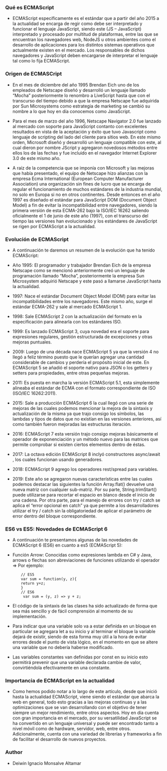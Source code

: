 ### Qué es ECMAScript

-   ECMAScript específicamente es el estándar que a partir del año 2015 a la actualidad se encarga de regir como debe ser interpretado y funcionar el lenguaje JavaScript, siendo este (JS – JavaScript) interpretado y procesado por multitud de plataformas, entre las que se encuentran los navegadores web, NodeJS u otros ambientes como el desarrollo de aplicaciones para los distintos sistemas operativos que actualmente existen en el mercado. Los responsables de dichos navegadores y JavaScript deben encargarse de interpretar el lenguaje tal como lo fija ECMAScript.

### Origen de ECMASCript
-   En el mes de diciembre del año 1995 Brendan Eich uno de los empleados de Netscape diseñó y desarrolló un lenguaje llamado “Mocha” posteriormente lo renombro a LiveScript hasta que con el transcurso del tiempo debido a que la empresa Netscape fue adquirida por Sun Microsystems como estrategia de marketing se cambió su nombre a lo que hoy en día conocemos como JavaScript.

-   Para el mes de marzo del año 1996, Netscape Navigator 2.0 fue lanzado al mercado con soporte para JavaScript contanto con excelentes resultados en vista de la aceptación y éxito que tuvo Javascript como lenguaje de scripting del lado del cliente para sitios web. En este mismo orden, Microsoft diseñó y desarrolló un lenguaje compatible con este, al cual dieron por nombre JScript y agregaron novedosos métodos entre ellos los de las fechas y fue incluido en el navegador Internet Explorer 3.0 de este mismo año.

-   A raíz de la competencia que se imponía con Microsoft y las mejoras que había presentado, el equipo de Netscape hizo alianzas con la empresa Ecma International (European Computer Manufacturer Association) una organización sin fines de lucro que se encarga de regular el funcionamiento de muchos estándares de la industria mundial, no solo en Europa si no en otros continentes. Desde entonces en el año 1997 es diseñado el estándar para JavaScript DOM (Document Object Model) a fin de evitar la incompatibilidad entre navegadores, siendo la primera versión de esta ECMA-262 bajo la ISO/IEC 16262 saliendo oficialmente el 1 de junio de este año (1997), con el transcurso del tiempo las versiones han evolucionado y los estándares de JavaScript se rigen por ECMAScript a la actualidad.

### Evolución de ECMAScript

-   A continuación te daremos un resumen de la evolución que ha tenido ECMAScript:

 -  Año 1995: El programador y trabajador Brendan Eich de la empresa Netscape como se mencionó anteriormente creó un lenguaje de programación llamado “Mocha”, posteriormente la empresa Sun Microsystem adquirió Netscape y este pasó a llamarse JavaScript hasta la actualidad.

 -  1997: Nace el estándar Document Object Model (DOM) para evitar las incompatibilidades entre los navegadores. Este mismo año, surge el estándar ECMA-262 y sale al mercado ECMAScript 1.
 
 -  1998: Sale ECMAScript 2 con la actualización del formato en la especificación para alinearla con los estándares ISO.
 
 -  1999: Es lanzado ECMAScript 3, cuya novedad era el soporte para expresiones regulares, gestión estructurada de excepciones y otras mejoras puntuales.
 
 -  2009: Luego de una década nace ECMAScript 5 ya que la versión 4 no llegó a feliz término puesto que le querían agregar una cantidad considerable de cambios y perdería el propósito inicial de este. En ECMAScript 5 se añadió el soporte nativo para JSON o los getters y setters para propiedades, entre otras pequeñas mejoras.
 
 -  2011: Es puesta en marcha la versión ECMAScript 5.1, esta simplemente alineaba el estándar de ECMA con el formato correspondiente de ISO (ISO/IEC 16262:2011).
 
 -  2015: Sale a producción ECMAScript 6 la cual llegó con una serie de mejoras de las cuales podemos mencionar la mejora de la sintaxis y actualización de la misma ya que trajo consigo los símbolos, las lambdas y tipos de datos que no existían en las versiones anteriores, así como también fueron mejoradas las estructuras iteración.
 
 -  2016: ECMAScript 7 esta versión trajo consigo mejoras básicamente el operador de exponenciación y un método nuevo para las matrices que permite comprobar si existen ciertos elementos dentro de éstas.
 
 -  2017: La octava edición ECMAScript 8 inclyó constructores async/await , los cuales funcionan usando generadores.
 
 -  2018: ECMAScript 9 agrego los operadores rest/spread para variables.
 
 -  2019: Este año se agregaron nuevas características entre las cuales podemos destacar las siguientes la función Array.flat() devuelve una nueva matriz con cualquier sub-matriz. Por su parte, String.trimStart() puede utilizarse para recortar el espacio en blanco desde el inicio de una cadena. Por otra parte, para el manejo de errores con try / catch se aplica el “error opcional en catch” ya que permite a los desarrolladores utilizar el try / catch sin la obligatoriedad de aplicar el parámetro de error dentro del bloque correspondiente.

### ES6 vs ES5: Novedades de ECMAScript 6
-   A continuación te presentamos algunas de las novedades de ECMAScript 6 (ES6) en cuanto a es5 (ECMAScript 5):

 -  Función Arrow: Conocidas como expresiones lambda en C# y Java, arrows o flechas son abreviaciones de funciones utilizando el operador => Por ejemplo:
 ```
		// ES5 
		var sum = function(y, z){ 
		return y+z; 
		} 
 		// ES6
		 var sum = (y, z) => y + z;
 ```

 -  El código de la sintaxis de las clases ha sido actualizado de forma que sea más sencillo y de fácil comprensión al momento de su implementación.
 
 -  Para indicar que una variable solo va a estar definida en un bloque en particular se agregara let a su inicio y al terminar el bloque la variable dejará de existir, siendo de esta forma muy útil a la hora de evitar errores desde el punto de vista lógico, en el momento en que se altere una variable que no debería haberse modificado.
 
 -  Las variables constantes van definidas por const en su inicio esto permitirá prevenir que una variable declarada cambie de valor, convirtiéndola efectivamente en una constante.


### Importancia de ECMAScript en la actualidad

-   Como hemos podido notar a lo largo de este artículo, desde que inició hasta la actualidad ECMAScript, viene siendo el estándar que abarca la web en general, todo esto gracias a las mejoras continuas y a las optimizaciones que se van desarrollando con el objetivo de tener siempre un mejor rendimiento, entre otros aspectos. Hoy en día cuenta con gran importancia en el mercado, por su versatilidad JavaScript se ha convertido en un lenguaje universal y puede ser encontrado tanto a nivel móvil como de hardware, servidor, web, entre otros. Adicionalmente, cuenta con una variedad de librerías y frameworks a fin de facilitar el desarrollo de nuevos proyectos.

### Author
-   Deiwin Ignacio Monsalve Altamar
